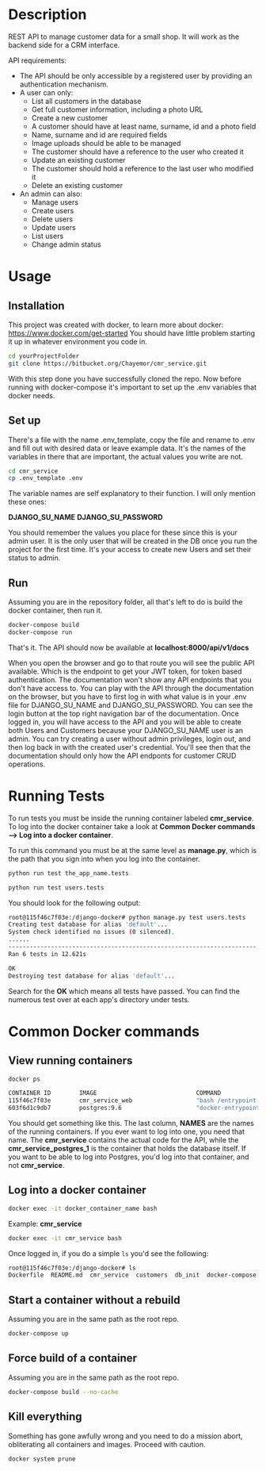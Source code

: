 Description
====================

REST API to manage customer data for a small shop. It will work as the backend side for a CRM interface. 

API requirements:

- The API should be only accessible by a registered user by providing an authentication mechanism.
- A user can only:
  - List all customers in the database
  - Get full customer information, including a photo URL
  - Create a new customer
  - A customer should have at least name, surname, id and a photo field
  - Name, surname and id are required fields
  - Image uploads should be able to be managed
  - The customer should have a reference to the user who created it
  - Update an existing customer
  - The customer should hold a reference to the last user who modified it
  - Delete an existing customer
- An admin can also:
  - Manage users
  - Create users
  - Delete users
  - Update users
  - List users
  - Change admin status




Usage
============================

Installation
----------------

This project was created with docker, to learn more about docker: https://www.docker.com/get-started You should
have little problem starting it up in whatever environment you code in. 

```bash
cd yourProjectFolder
git clone https://bitbucket.org/Chayemor/cmr_service.git
```

With this step done you have successfully cloned the repo. Now before running with docker-compose it's 
important to set up the .env variables that docker needs.

Set up
-----------------

There's a file with the name .env_template, copy the file and rename to .env and fill out with desired 
data or leave example data. It's the names of the variables in there that are important, the actual values you write are not.

```bash
cd cmr_service
cp .env_template .env
```

The variable names are self explanatory to their function. I will only mention these ones:

**DJANGO_SU_NAME**
**DJANGO_SU_PASSWORD**

You should remember the values you place for these since this is your admin user. It is the only
user that will be created in the DB once you run the project for the first time. It's your access to create new
Users and set their status to admin. 

Run
-----------------

Assuming you are in the repository folder, all that's left to do is build the docker container, then run it.
 
```bash
docker-compose build
docker-compose run
```

That's it. The API should now be available at **localhost:8000/api/v1/docs**

When you open the browser and go to that route you will see the public API available. Which is the endpoint to
get your JWT token, for token based authentication. The documentation won't show any API endpoints that
you don't have access to. You can play with the API through the documentation on the browser, but you have to first
log in with what value is in your .env file for DJANGO_SU_NAME and DJANGO_SU_PASSWORD. You can see the login button
at the top right navigation bar of the documentation. Once logged in, you will have access to the API and you will be
able to create both Users and Customers because your DJANGO_SU_NAME user is an admin. 
You can try creating a user without admin privileges, login out, and then log back in with
the created user's credential. You'll see then that the documentation should only how the API endponts for
customer CRUD operations.

Running Tests
============================

To run tests you must be inside the running container labeled **cmr_service**. 
To log into the docker container take a look at **Common Docker commands --> Log into a docker container**.

To run this command you must be at the same level as **manage.py**, which is the path that you sign into
when you log into the container.

```bash
python run test the_app_name.tests
```

```bash
python run test users.tests
```

You should look for the following output:

```bash
root@115f46c7f03e:/django-docker# python manage.py test users.tests
Creating test database for alias 'default'...
System check identified no issues (0 silenced).
......
----------------------------------------------------------------------
Ran 6 tests in 12.621s

OK
Destroying test database for alias 'default'...
```

Search for the **OK** which means all tests have passed. You can find the numerous test over
at each app's directory under tests.

Common Docker commands
============================

## View running containers 

```bash
docker ps
```
```bash 
CONTAINER ID        IMAGE                            COMMAND                  CREATED             STATUS              PORTS                    NAMES
115f46c7f03e        cmr_service_web                  "bash /entrypoint.sh"    2 hours ago         Up 2 hours          0.0.0.0:8000->8000/tcp   cmr_service
603f6d1c9db7        postgres:9.6                     "docker-entrypoint.s…"   4 days ago          Up 2 hours          0.0.0.0:5432->5432/tcp   cmr_service_postgres_1
```

You should get something like this. The last column, **NAMES** are the names of the running containers. If you ever want to log into one, you need that name. The 
**cmr_service** contains the actual code for the API, while the **cmr_service_postgres_1** is the container that holds the database itself. If you want to be
able to log into Postgres, you'd log into that container, and not **cmr_service**.

## Log into a docker container

```bash
docker exec -it docker_container_name bash
```

Example: **cmr_service**

```bash
docker exec -it cmr_service bash
```

Once logged in, if you do a simple ```ls``` you'd see the following:

```bash
root@115f46c7f03e:/django-docker# ls
Dockerfile  README.md  cmr_service  customers  db_init	docker-compose.yml  entrypoint-dev.sh  entrypoint-prod.sh  manage.py  media  requirements  users  wait-for-it.sh
```

## Start a container without a rebuild
Assuming you are in the same path as the root repo.

```bash
docker-compose up
```

## Force build of a container 
Assuming you are in the same path as the root repo.

```bash
docker-compose build --no-cache
```

## Kill everything
Something has gone awfully wrong and you need to do a mission abort, obliterating all
containers and images. Proceed with caution.

```bash
docker system prune
```